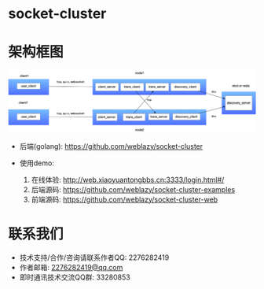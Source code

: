 # socket-cluster

# 架构框图
![scheme 1](pic/socket_cluster.png)

- 后端(golang): https://github.com/weblazy/socket-cluster
- 使用demo:	

    1. 在线体验: http://web.xiaoyuantongbbs.cn:3333/login.html#/
    2. 后端源码: https://github.com/weblazy/socket-cluster-examples
    3. 前端源码: https://github.com/weblazy/socket-cluster-web

# 联系我们
- 技术支持/合作/咨询请联系作者QQ: 2276282419
- 作者邮箱: 2276282419@qq.com
- 即时通讯技术交流QQ群: 33280853